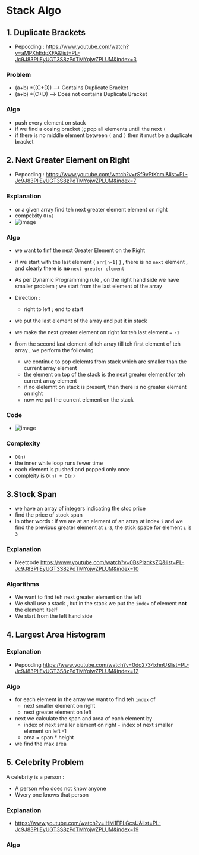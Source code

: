 # Stack Algo

## 1. Duplicate Brackets
- Pepcoding : https://www.youtube.com/watch?v=aMPXhEdpXFA&list=PL-Jc9J83PIiEyUGT3S8zPdTMYojwZPLUM&index=3 

### Problem 
  - (a+b) *((C+D)) --> Contains Duplicate Bracket 
  - (a+b) *(C+D) --> Does not contains Duplicate Bracket 

### Algo
  - push every element on stack 
  - if we find a cosing bracket `)`; pop all elements untill the next `(`
  - if there is no middle element between `(` and `)` then it must be a duplicate bracket 

## 2. Next Greater Element on Right 
- Pepcoding : https://www.youtube.com/watch?v=rSf9vPtKcmI&list=PL-Jc9J83PIiEyUGT3S8zPdTMYojwZPLUM&index=7

### Explanation
 - or a given array find teh next greater element element on right 
 - compelxity `O(n)`
 -  ![image](https://user-images.githubusercontent.com/68387132/172214628-689eb0ce-df9a-4c46-8084-f3cfecd602a0.png)
### Algo
 - we want to finf the next Greater Element on the Right 
 - if we start with the last element ( `arr[n-1]` ) , there is no `next` element , and clearly there is **no** `next greater element`
 - As per Dynamic Programming rule , on the right hand side we have smaller problem ; we start from the last element of the array
 - Direction :
   - right to left ; end to start   

 - we put the last element of the array and put it in stack 
 - we make the next greater element on right for teh last element = `-1`
 - from the second last element of teh array till teh first element of teh array , we perform the following 
    -  we continue to pop elelemts from stack which are smaller than the current array element 
    -  the element on top of the stack is the next greater element for teh current array element 
    -  if no elelemnt on stack is present, then there is no greater element on right 
    -  now we put the current element on the stack    

### Code
 - ![image](https://user-images.githubusercontent.com/68387132/172216064-45cf3cab-4d3c-4d0d-b6e8-5615d12df9d4.png)
### Complexity 
 - `O(n)`
- the inner while loop runs fewer time 
- each element is pushed and popped only once 
- compleity is `O(n) + O(n)`


## 3.Stock Span
- we have an array of integers indicating the stoc price 
- find the price of stock span 
- in other words : if we are at an element of an array at index `i` and we find the previous greater element at `i-3`, the stick spabe for element `i` is `3`

### Explanation
- Neetcode https://www.youtube.com/watch?v=0BsPlzqksZQ&list=PL-Jc9J83PIiEyUGT3S8zPdTMYojwZPLUM&index=10 


### Algorithms 
 - We want to find teh next greater element on the left 
 - We shall use a stack , but in the stack we put the `index` of element **not** the element itself
 - We start from the left hand side 



## 4. Largest Area Histogram 

### Explanation 
- Pepcoding https://www.youtube.com/watch?v=0do2734xhnU&list=PL-Jc9J83PIiEyUGT3S8zPdTMYojwZPLUM&index=12 

### Algo 
 - for each element in the array we want to find teh `index` of 
   - next smaller element on right 
   - next greater element on left 
 - next we calculate the span and area of each element by 
   - index of next smaller  element on right - index of next smaller element on left -1
   - area = span * height 
 - we find the max  area



## 5. Celebrity Problem 
A celebrity is a person : 
 - A person who does not know anyone 
 - Wvery one knows that person 
 
### Explanation 
- https://www.youtube.com/watch?v=iHM1FPLGcsU&list=PL-Jc9J83PIiEyUGT3S8zPdTMYojwZPLUM&index=19
### Algo 
